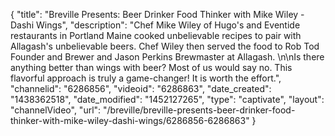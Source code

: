 {
    "title": "Breville Presents: Beer Drinker Food Thinker with Mike Wiley - Dashi Wings",
    "description": "Chef Mike Wiley of Hugo's and Eventide restaurants in Portland Maine cooked unbelievable recipes to pair with Allagash's unbelievable beers. Chef Wiley then served the food to Rob Tod Founder and Brewer and Jason Perkins Brewmaster at Allagash. \n\nIs there anything better than wings with beer? Most of us would say no. This flavorful approach is truly a game-changer! It is worth the effort.",
    "channelid": "6286856",
    "videoid": "6286863",
    "date_created": "1438362518",
    "date_modified": "1452127265",
    "type": "captivate",
    "layout": "channelVideo",
    "url": "\/breville\/breville-presents-beer-drinker-food-thinker-with-mike-wiley-dashi-wings\/6286856-6286863"
}